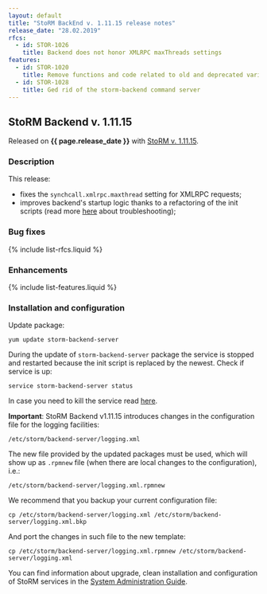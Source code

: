 ```yaml
---
layout: default
title: "StoRM BackEnd v. 1.11.15 release notes"
release_date: "28.02.2019"
rfcs:
  - id: STOR-1026
    title: Backend does not honor XMLRPC maxThreads settings
features:
  - id: STOR-1020
    title: Remove functions and code related to old and deprecated variables
  - id: STOR-1028
    title: Ged rid of the storm-backend command server
---
```


## StoRM Backend v. 1.11.15

Released on **{{ page.release_date }}** with [StoRM v. 1.11.15][release-notes].

### Description

This release:

* fixes the `synchcall.xmlrpc.maxthread` setting for XMLRPC requests;
* improves backend's startup logic thanks to a refactoring of the init scripts
(read more [here][upgrading-trouble] about troubleshooting);

### Bug fixes

{% include list-rfcs.liquid %}

### Enhancements

{% include list-features.liquid %}

### Installation and configuration

Update package:

```
yum update storm-backend-server
```

During the update of `storm-backend-server` package the service is stopped
and restarted because the init script is replaced by the newest. Check
if service is up:

```
service storm-backend-server status
```

In case you need to kill the service read [here][upgrading-trouble].

**Important**: StoRM Backend v1.11.15 introduces changes in the configuration file for the
logging facilities:

```
/etc/storm/backend-server/logging.xml
```

The new file provided by the updated packages must be used, which will
show up as `.rpmnew` file (when there are local changes to the configuration),
i.e.:

```
/etc/storm/backend-server/logging.xml.rpmnew
```

We recommend that you backup your current configuration file:

```
cp /etc/storm/backend-server/logging.xml /etc/storm/backend-server/logging.xml.bkp
```

And port the changes in such file to the new template:

```
cp /etc/storm/backend-server/logging.xml.rpmnew /etc/storm/backend-server/logging.xml
```

You can find information about upgrade, clean installation and configuration of
StoRM services in the [System Administration Guide][storm-sysadmin-guide].

[release-notes]: {{site.baseurl}}/release-notes/StoRM-v1.11.15.html
[upgrading]: {{site.baseurl}}/documentation/sysadmin-guide/1.11.15/#upgrading
[storm-sysadmin-guide]: {{site.baseurl}}/documentation/sysadmin-guide/1.11.15

[upgrading-trouble]: {{site.baseurl}}/documentation/how-to/kill-backend
